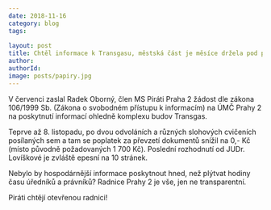 ```yaml
---
date: 2018-11-16
category: blog
tags:
   
layout: post
title: Chtěl informace k Transgasu, městská část je měsíce držela pod pokličkou
author: 
authorId: 
image: posts/papiry.jpg
---
```


V červenci zaslal Radek Oborný, člen MS Piráti Praha 2 žádost dle zákona 106/1999 Sb. (Zákona o svobodném přístupu k informacím) na ÚMČ Prahy 2 na poskytnutí informací ohledně komplexu budov Transgas.

Teprve až 8. listopadu, po dvou odvoláních a různých slohových cvičeních posílaných sem a tam se poplatek za převzetí dokumentů snížil na 0,- Kč (místo původně požadovaných 1 700 Kč). Poslední rozhodnutí od JUDr. Lovíškové je zvláště epesní na 10 stránek.

Nebylo by hospodárnější informace poskytnout hned, než plýtvat hodiny času úředníků a právníků? Radnice Prahy 2 je vše, jen ne transparentní.

Piráti chtějí otevřenou radnici!
